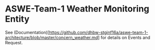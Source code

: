 # ASWE-Team-1 Weather Monitoring Entity

See (Documentation)[https://github.com/dhbw-stginf16a/aswe-team-1-architecture/blob/master/concern_weather.md] for details on Events and Request.
